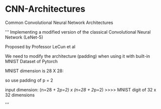 # CNN-Architectures
Common Convolutional Neural Network Architectures

'''
Implementing a modified version of the classical Convolutional Neural Network (LeNet-5)

Proposed by Professor LeCun et al
    
We need to modify the architecture (padding) when using it with built-in MNIST Dataset of Pytorch
    
    
MNIST dimension is 28 X 28:

so use padding of p = 2

input dimension: (n=28 + 2*p=2) x (n=28 + 2*p=2) >>>> MNIST digit of 32 x 32 dimensions
    
''' 
